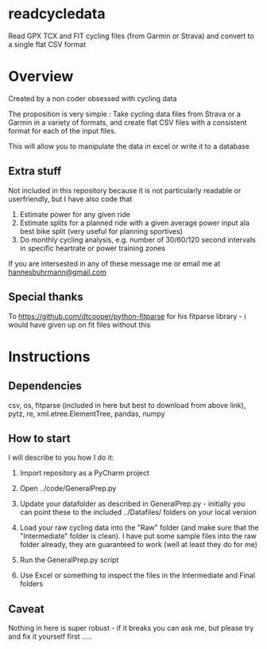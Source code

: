 # readcycledata
Read GPX TCX and FIT cycling files (from Garmin or Strava) and convert to a single flat CSV format

# Overview
Created by a non coder obsessed with cycling data

The proposition is very simple : Take cycling data files from Strava or a Garmin in a variety of formats, and create flat CSV files with a consistent format
for each of the input files. 

This will allow you to manipulate the data in excel or write it to a database

## Extra stuff
Not included in this repository because it is not particularly readable or userfriendly, but I have also code that
1. Estimate power for any given ride
2. Estimate splits for a planned ride with a given average power input ala best bike split (very useful for planning sportives)
3. Do monthly cycling analysis, e.g. number of 30/60/120 second intervals in specific heartrate or power training zones

If you are intersested in any of these message me or email me at hannesbuhrmann@gmail.com

## Special thanks
To https://github.com/dtcooper/python-fitparse for his fitparse library - i would have given up on fit files without this

# Instructions
## Dependencies
csv, os, fitparse (included in here but best to download from above link), pytz, re, xml.etree.ElementTree, pandas, numpy

## How to start
I will describe to you how I do it:

1. Import repository as a PyCharm project
2. Open ../code/GeneralPrep.py
3. Update your datafolder as described in GeneralPrep.py - initially you can point these to the included ../Datafiles/ folders on your local version

4. Load your raw cycling data into the "Raw" folder (and make sure that the "Intermediate" folder is clean). I have put some sample files into the raw folder already, they are guaranteed to work (well at least they do for me)
5. Run the GeneralPrep.py script
6. Use Excel or something to inspect the files in the Intermediate and Final folders

## Caveat
Nothing in here is super robust - if it breaks you can ask me, but please try and fix it yourself first .....

